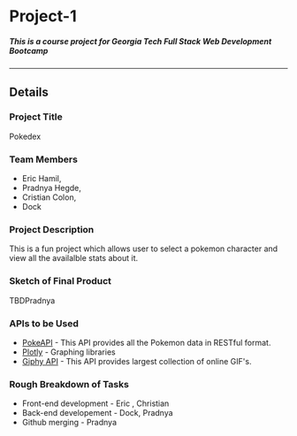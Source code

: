 # Project-1
##### This is a course project for Georgia Tech Full Stack Web Development Bootcamp
---

## Details
### Project Title  
Pokedex

### Team Members 
* Eric Hamil, 
* Pradnya Hegde, 
* Cristian Colon, 
* Dock

### Project Description 
This is a fun project which allows user to select a pokemon character and view all the availalble stats about it.

### Sketch of Final Product 
 TBDPradnya
  
### APIs to be Used 
* [PokeAPI](pokeapi.co) - This API provides all the Pokemon data in RESTful format. 
* [Plotly](plot.ly) - Graphing libraries
* [Giphy API](giphy.com) - This API provides largest collection of online GIF's. 


### Rough Breakdown of Tasks
* Front-end development  -  Eric , Christian
* Back-end developement - Dock, Pradnya
* Github merging - Pradnya
